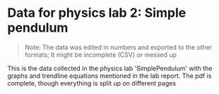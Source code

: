 # Data for physics lab 2: Simple pendulum

> Note: The data was edited in numbers and exported to the other formats; It might be incomplete (CSV) or messed up


This is the data collected in the physics lab 'SimplePendulum' with the graphs and trendline equations mentioned in the lab report. The pdf is complete, though everything is split up on different pages
